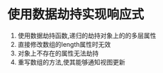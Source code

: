 # 使用数据劫持实现响应式

1. 使用数据劫持函数,递归的劫持对象上的的多层属性
2. 直接修改数组的length属性时无效
3. 对象上不存在的属性无法劫持
4. 重写数组的方法,使其能够通知视图更新
